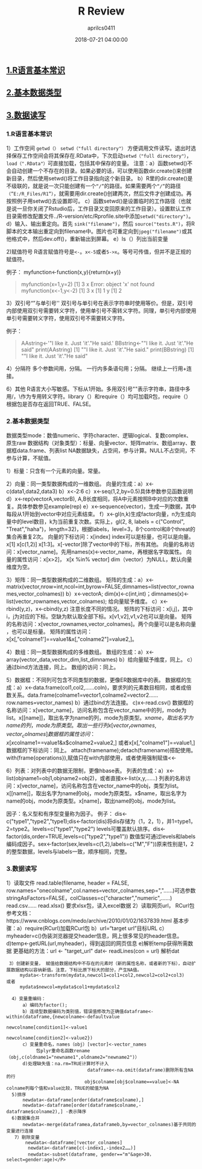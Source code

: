 ﻿---
layout: post
title: R Review
date: 2018-07-21 04:00:00
tags: Basic R
author: aprilcs0411
---





   
<h2 id="heading1"><a href="name1">1.R语言基本常识</a></h2>
<h2 id="heading2"><a href="name2">2.基本数据类型</a></h2>
<h2 id="heading3"><a href="name3">3.数据读写</a></h2>


<h3 id="name1">1.R语言基本常识</h3>
<p>1）工作空间
<code>getwd（）</code>
<code>setwd（"full directory"）</code>
方便调用文件读写。退出时选择保存工作空间会将其保存在.RData中，下次启动<code>setwd（"full directory"）</code>，<code>load（".RData"）</code>可直接加载，包括其中保存的变量。
注意：a）函数setwd()不会自动创建一个不存在的目录。如果必要的话，可以使用函数dir.create()来创建新目录，然后使用setwd()将工作目录指向这个新目录。
b）R里的dir.create()是不级联的，就是说一次只能创建有一个<code>“/”</code>的路径。如果需要两个<code>“/”</code>的路径<code>（”E:/R_Files/R1”）</code>，就需要用dir.create()创建两次，然后文件才创建成功。再按照例子用setwd()去设置即可。
c）函数setwd()是设置临时的工作路径（也就是说一旦你关闭了Rstudio后，工作目录又变回原来的工作目录）。设置默认工作目录需修改配置文件../R-version/etc/Rprofile.site中添加<code>setwd("directory")</code>。
d）输入、输出重定向。首先 <code>sink("filename")</code>，然后 <code>source("tests.R")</code>，将R脚本的文本输出重定向到filename中。图片也可重定向到<code>jpeg("filename")</code>或其他格式中，然后dev.off()，重新输出到屏幕。
e）ls（）列出当前变量

2)赋值符号
R语言赋值符号是<code><-</code>。<code>x<-5</code>或者<code>5->x</code>。等号可传值，但并不是正规的赋值符。

例子：
myfunction<-function(x,y){return(x+y)}
> myfunction(x=1,y=2)
[1] 3
> x
Error: object 'x' not found
myfunction(x<-1,y<-2)
[1] 3
> x
[1] 1
> y
[1] 2

3）双引号“”与单引号''
双引号与单引号在表示字符串时使用等价。但是，双引号内部使用双引号需要转义字符，使用单引号不需转义字符。同理，单引号内部使用单引号需要转义字符，使用双引号不需要转义字符。

例子：
> AAstring<-'"I like it. Just \'it\'."He said.'
> BBstring<-"\"I like it. Just 'it'.\"He said"
> print(AAstring)
[1] "\"I like it. Just 'it'.\"He said."
> print(BBstring)
[1] "\"I like it. Just 'it'.\"He said"

4）分隔符
多个参数间用，分隔。
一行内多条语句用；分隔。
继续上一行用+连接。

6）其他
R语言大小写敏感。下标从1开始。多用双引号""表示字符串，路径中多用/，\作为专用转义字符。library（）和require（）均可加载R包，require（）根据包是否存在返回TRUE、FALSE。</p>


<h3 id="name2">2.基本数据类型</h3>

<p>数据类型mode：数值numeric、字符character、逻辑logical、复数complex、原生raw
数据结构（对象类型）：标量、向量vector、矩阵matrix、数组array、数据框data.frame、列表list
NA数据缺失，占空间，参与计算。NULL不占空间，不参与计算，不赋值。

1）标量：只含有一个元素的向量。常量。

2）向量：同一类型数据构成的一维数组。
          向量的生成：a）x<-c(data1,data2,data3)
                              b）x<-2:6
                              c）x<-seq(1,2,by=0.5)具体参数参见函数说明
                              d）x<-rep(vectorA,vectorB), A,B长度相同，将A中元素按照B中对应的次数重复。具体参数参见example(rep)
                              e）x<-sequence(vector)，生成一列数据，其中每段从1开始到vector中对应元素结束。
	              f）x<-gl(n,k)生成factor向量，n为生成向量中的level数目，k为当前重复次数。实际上，gl(2, 8, labels = c("Control", "Treat","haha")，length=32)，根据labels，level=3，8个control和8个threat的集合再重复2次。
         向量的下标访问：x[index] index可以是标量，也可以是向量。x[1]    x[c(1,2)]    x[1:3]。x[-vector]除了vector中的下标，所有其他。
         向量的名称访问：x[vector_name]。先用names(x)<-vector_name，再根据名字取属性。
         向量的属性访问：x[x>2]， x[x %in% vector]
         dim（vector）为NULL，默认向量维度为空。

3）矩阵：同一类型数据构成的二维数组。
           矩阵的生成：a）x<-matrix(vector,nrow=int,ncol=int,byrow=FALSE,dimnames=list(vector_rownames,vector_colnames))
                               b）x<-vectorA; dim(x)<-c(int,int)；dimnames(x)<-list(vector_rownames,vector_colnames); 给向量赋予维度。
                               c）x<-rbind(y,z)，x<-cbind(y,z) 注意长度不同的情况。
           矩阵的下标访问：x[i,j]，其中i，j为对应的下标。空缺为默认取全部下标。x[v1,v2],v1,v2也可以是向量。
           矩阵的名称访问：x[vector_rownames,vector_colnames]。两个向量可以是名称向量 ，也可以是标量。
           矩阵的属性访问：x[x[,"colname1']==value1&x[,"colname2"]=value2,]。

4）数组：同一类型数据构成的多维数组。
           数组的生成：a）x<-array(vector_data,vector_dim,list_dimnames)
                               b）给向量赋予维度，同上。
                               c）通过bind方法连接，同上。
           数组的访问：同上。

5）数据框：不同列可包含不同类型的数据，更像ER数据库中的表。
            数据框的生成：a）x<-data.frame(col1,col2,……coln)，要求列的元素数目相同，或者成倍数关系。data.frame(colname1=vector1,colname2=vector2……row.names=vector_names)
		   b）通过bind方法连接。
                                   c)x<-read.csv()
            数据框的名称访问：x[vector_name]，访问名称包含在vector_name中的列，mode为list。x[[name]]，取出名字为name的列，mode为原类型。x$name，取出名字为name的列，mode为原类型。取出一些行列x[vector_rownames,vector_colnames]
            数据框的属性访问：x[x$colname1==value1&x$colname2=value2,] 或者x[x[,"colname1"]==value1,]
            数据框的下标访问：同上。
            attach(framename);detach(framename)搭配使用。
            with(frame{operations}),赋值只在with内部使用，或者使用强制赋值<<-

6）列表：对列表中的数据无限制，更像hbase表。
          列表的生成：a）x<-list(objname1=obj1,objname2=obj2)，或者直接x<-list(x,y,……)
          列表的名称访问：x[vector_name]，访问名称包含在vector_name中的obj，类型为list。x[[name]]，取出名字为name的obj，mode为原类型。x$name，取出名字为name的obj，mode为原类型。x[name]，取出name的obj，mode为list。
          

因子：名义型和有序型变量称为因子。
          例子：
          dis<-c("type1","type2","type1);dis<-factor(dis)将dis存储为（1，2，1），并1=type1，2=type2。levels=c("type1","type2") levels可覆盖默认排序。dis<-factor(dis,order=TRUE,levels=c("type2","type1"))
          数值型可通过levels和labels编码成因子。sex<-factor(sex,levels=c(1,2),labels=c("M","F"))原来性别是1，2的整型数据，levels与labels一致，顺序相同，完整。</p>


<h3 id="name3">3.数据读写</h3>

<p>1）读取文件
       read.table(filename, header = FALSE, row.names="onecolname",col.names=vector_colnames,sep=","……)可选参数stringAsFactors=FALSE，colClasses=c("character","numeric",……)
       read.csv……
       read.xlsx() 要求xlsx包，读入excel数据
       2）读取网页url， RCurl包
       参考文档：https://www.cnblogs.com/medo/archive/2010/01/02/1637839.html
       基本步骤：a）require(RCurl)加载RCurl包
                       b）url=“target url”目标URL
                       c）myheader=c()伪装浏览器提交header信息，网上很多常见的header信息。
                       d)temp<-getURL(url,myheader)，得到返回的网页信息
                       e)解析temp获得所需数据
       更基础的方法：url <- "target_url"
                              dat<- readLines(con = url)
                              解析dat


     3）创建新变量， 赋值给数据结构中不存在的元素时（新的属性名称，或者新的下标），自动扩展数据结构以容纳新值。注意，下标比原下标大的部分，产生NA值。
         mydata<-transform(mydata,newcol1=col1+col2,newcol2=col2+col3)
	或者
         mydata$newcol=mydata$col1+mydata$col2

      4）变量重编码：
          a）编码为factor();
          b）连续型数据编码为类别值，错误值修改为正确值dataframe<-within(dataframe,{newcolname<-defaultvalue
                                                                                                                    newcolname[condition1]<-value1
                                                                                                                    newcolname[condition2]<-value2})
          c）变量重命名，names（obj）[vector]<-vector_names
               包plyr重命名函数rename（obj,c(oldname1="newname1",oldname2="newname2")）
          d)处理缺失值：na.rm=TRUE计算时不计入
                                  dataframe<-na.omit(dataframe)删除所有含NA的行
                                 obj$colname[obj$colname==value]<-NA colname列每个值和value比较，TRUE的赋值为NA
      5)排序
          newdata<-dataframe[order(dataframe$colname),]
          newdata<-dataframe[order(dataframe$colname,-dataframe$colname2),] -表示降序
      6)数据集合并
          newdata<-merge(dataframea,dataframeb,by=vector_colnames)基于共同的变量进行连接
       7）剔除变量
           newdata<-dataframe[!vector_colnames]
            newdata<-dataframe[c(-index1,-index2……)]
            newdata<-subset(dataframe, gender=="m"&age>30，select=gender:age)</P>


